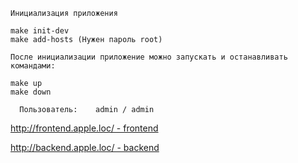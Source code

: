 `Инициализация приложения`

```
make init-dev
make add-hosts (Нужен пароль root)
```
`После инициализации приложение можно запускать и останавливать командами:`

```
make up
make down
```

```
  Пользователь:    admin / admin
```

<p>
    <a href="http://frontend.apple.loc/" target="_blank">
        http://frontend.apple.loc/ - frontend
    </a>
</p>
<p>
    <a href="http://backend.apple.loc/" target="_blank">
        http://backend.apple.loc/ - backend
    </a>
</p>
